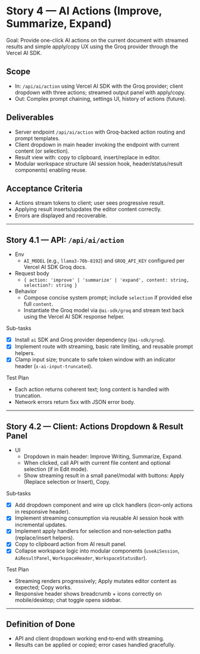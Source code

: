 # Story 4 — AI Actions (Improve, Summarize, Expand)

Goal: Provide one-click AI actions on the current document with streamed results and simple apply/copy UX using the Groq provider through the Vercel AI SDK.

## Scope
- In: `/api/ai/action` using Vercel AI SDK with the Groq provider; client dropdown with three actions; streamed output panel with apply/copy.
- Out: Complex prompt chaining, settings UI, history of actions (future).

## Deliverables
- Server endpoint `/api/ai/action` with Groq-backed action routing and prompt templates.
- Client dropdown in main header invoking the endpoint with current content (or selection).
- Result view with: copy to clipboard, insert/replace in editor.
- Modular workspace structure (AI session hook, header/status/result components) enabling reuse.

## Acceptance Criteria
- Actions stream tokens to client; user sees progressive result.
- Applying result inserts/updates the editor content correctly.
- Errors are displayed and recoverable.

---

## Story 4.1 — API: `/api/ai/action`
- Env
  - `AI_MODEL` (e.g., `llama3-70b-8192`) and `GROQ_API_KEY` configured per Vercel AI SDK Groq docs.
- Request body
  - `{ action: 'improve' | 'summarize' | 'expand', content: string, selection?: string }`
- Behavior
  - Compose concise system prompt; include `selection` if provided else full `content`.
  - Instantiate the Groq model via `@ai-sdk/groq` and stream text back using the Vercel AI SDK response helper.

Sub-tasks
- [x] Install `ai` SDK and Groq provider dependency (`@ai-sdk/groq`).
- [x] Implement route with streaming, basic rate limiting, and reusable prompt helpers.
- [x] Clamp input size; truncate to safe token window with an indicator header (`x-ai-input-truncated`).

Test Plan
- Each action returns coherent text; long content is handled with truncation.
- Network errors return 5xx with JSON error body.

---

## Story 4.2 — Client: Actions Dropdown & Result Panel
- UI
  - Dropdown in main header: Improve Writing, Summarize, Expand.
  - When clicked, call API with current file content and optional selection (if in Edit mode).
  - Show streaming result in a small panel/modal with buttons: Apply (Replace selection or Insert), Copy.

Sub‑tasks
- [x] Add dropdown component and wire up click handlers (icon-only actions in responsive header).
- [x] Implement streaming consumption via reusable AI session hook with incremental updates.
- [x] Implement apply handlers for selection and non‑selection paths (replace/insert helpers).
- [x] Copy to clipboard action from AI result panel.
- [x] Collapse workspace logic into modular components (`useAiSession`, `AiResultPanel`, `WorkspaceHeader`, `WorkspaceStatusBar`).

Test Plan
- Streaming renders progressively; Apply mutates editor content as expected; Copy works.
- Responsive header shows breadcrumb + icons correctly on mobile/desktop; chat toggle opens sidebar.

---

## Definition of Done
- API and client dropdown working end‑to‑end with streaming.
- Results can be applied or copied; error cases handled gracefully.
